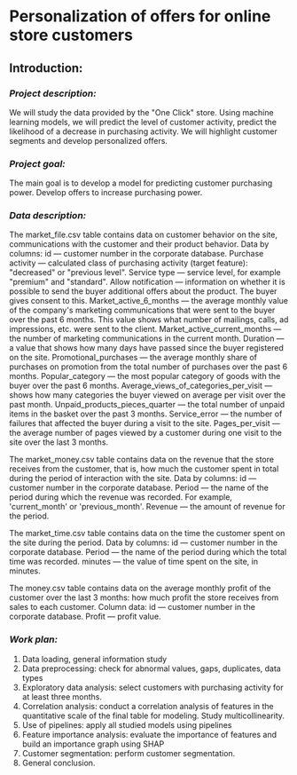 # Personalization of offers for online store customers

## **Introduction:**

### *Project description:*

  We will study the data provided by the "One Click" store. Using machine learning models, we will predict the level of customer activity, predict the likelihood of a decrease in purchasing activity. We will highlight customer segments and develop personalized offers.
  
### *Project goal:*

  The main goal is to develop a model for predicting customer purchasing power. Develop offers to increase purchasing power.
  
### *Data description:*

  The market_file.csv table contains data on customer behavior on the site, communications with the customer and their product behavior. Data by columns:
    id — customer number in the corporate database.
    Purchase activity — calculated class of purchasing activity (target feature): "decreased" or "previous level".
    Service type — service level, for example "premium" and "standard".
    Allow notification — information on whether it is possible to send the buyer additional offers about the product. The buyer gives consent to this.
    Market_active_6_months — the average monthly value of the company's marketing communications that were sent to the buyer over the past 6 months. This value shows what number of mailings, calls, ad impressions, etc. were sent to the client.
    Market_active_current_months — the number of marketing communications in the current month.
    Duration — a value that shows how many days have passed since the buyer registered on the site.
    Promotional_purchases — the average monthly share of purchases on promotion from the total number of purchases over the past 6 months.
    Popular_category — the most popular category of goods with the buyer over the past 6 months.
    Average_views_of_categories_per_visit — shows how many categories the buyer viewed on average per visit over the past month.
    Unpaid_products_pieces_quarter — the total number of unpaid items in the basket over the past 3 months.
    Service_error — the number of failures that affected the buyer during a visit to the site.
    Pages_per_visit — the average number of pages viewed by a customer during one visit to the site over the last 3 months.

  The market_money.csv table contains data on the revenue that the store receives from the customer, that is, how much the customer spent in total during the period of interaction with the site. Data by columns:
    id — customer number in the corporate database.
    Period — the name of the period during which the revenue was recorded. For example, 'current_month' or 'previous_month'.
    Revenue — the amount of revenue for the period.

  The market_time.csv table contains data on the time the customer spent on the site during the period. Data by columns:
    id — customer number in the corporate database.
    Period — the name of the period during which the total time was recorded.
    minutes — the value of time spent on the site, in minutes.

  The money.csv table contains data on the average monthly profit of the customer over the last 3 months: how much profit the store receives from sales to each customer. Column data:
    id — customer number in the corporate database.
    Profit — profit value.

### *Work plan:*

1. Data loading, general information study
2. Data preprocessing: check for abnormal values, gaps, duplicates, data types
3. Exploratory data analysis: select customers with purchasing activity for at least three months.
4. Correlation analysis: conduct a correlation analysis of features in the quantitative scale of the final table for modeling. Study multicollinearity.
5. Use of pipelines: apply all studied models using pipelines
6. Feature importance analysis: evaluate the importance of features and build an importance graph using SHAP
7. Customer segmentation: perform customer segmentation.
8. General conclusion.
